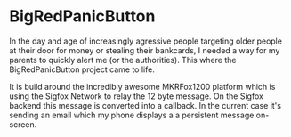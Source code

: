 # BigRedPanicButton

In the day and age of increasingly agressive people targeting older people at their door for money or stealing their bankcards, I needed a way for my parents to quickly alert me (or the authorities). This where the BigRedPanicButton project came to life.

It is build around the incredibly awesome MKRFox1200 platform which is using the Sigfox Network to relay the 12 byte message. On the Sigfox backend this message is converted into a callback. In the current case it's sending an email which my phone displays a a persistent message on-screen.